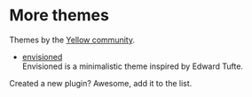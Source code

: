 More themes
===========
Themes by the [Yellow community](https://github.com/datenstrom/yellow/wiki/Yellow-community).

* [envisioned](https://github.com/nogginfuel/YellowCMS-Envisioned-Theme)  
  Envisioned is a minimalistic theme inspired by Edward Tufte.

Created a new plugin? Awesome, add it to the list.

